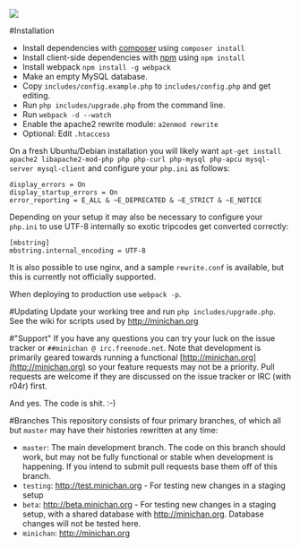 ![](http://i.imgur.com/8SZWa2h.gif)


#Installation
* Install dependencies with [composer](https://getcomposer.org/doc/00-intro.md) using `composer install`
* Install client-side dependencies with [npm](https://www.npmjs.com/) using `npm install`
* Install webpack `npm install -g webpack`
* Make an empty MySQL database.
* Copy `includes/config.example.php` to `includes/config.php` and get editing.
* Run `php includes/upgrade.php` from the command line.
* Run `webpack -d --watch`
* Enable the apache2 rewrite module: `a2enmod rewrite`
* Optional: Edit `.htaccess`

On a fresh Ubuntu/Debian installation you will likely want `apt-get install apache2 libapache2-mod-php php php-curl php-mysql php-apcu mysql-server mysql-client` and configure your `php.ini` as follows:

````
display_errors = On
display_startup_errors = On
error_reporting = E_ALL & ~E_DEPRECATED & ~E_STRICT & ~E_NOTICE
````

Depending on your setup it may also be necessary to configure your `php.ini` to use UTF-8 internally so exotic tripcodes get converted correctly:

````
[mbstring]
mbstring.internal_encoding = UTF-8
````

It is also possible to use nginx, and a sample `rewrite.conf` is available, but this is currently not officially supported.

When deploying to production use `webpack -p`.

#Updating
Update your working tree and run `php includes/upgrade.php`. See the wiki for scripts used by http://minichan.org

#"Support"
If you have any questions you can try your luck on the issue tracker or `##minichan @ irc.freenode.net`. Note that development is primarily geared towards running a functional [http://minichan.org](http://minichan.org) so your feature requests may not be a priority. Pull requests are welcome if they are discussed on the issue tracker or IRC (with r04r) first.

And yes. The code is shit. :-)

#Branches
This repository consists of four primary branches, of which all but `master` may have their histories rewritten at any time:

* `master`: The main development branch. The code on this branch should work, but may not be fully functional or stable when development is happening. If you intend to submit pull requests base them off of this branch.
* `testing`: http://test.minichan.org - For testing new changes in a staging setup
* `beta`: http://beta.minichan.org - For testing new changes in a staging setup, with a shared database with http://minichan.org. Database changes will not be tested here.
* `minichan`: http://minichan.org
